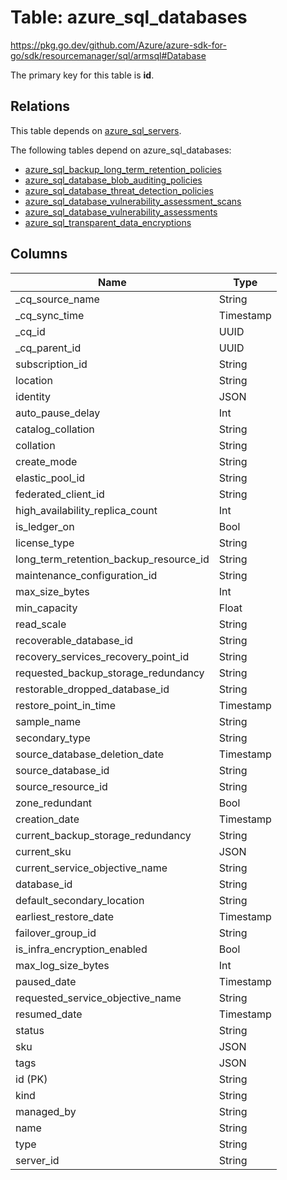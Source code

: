 # Table: azure_sql_databases

https://pkg.go.dev/github.com/Azure/azure-sdk-for-go/sdk/resourcemanager/sql/armsql#Database

The primary key for this table is **id**.

## Relations
This table depends on [azure_sql_servers](azure_sql_servers.md).

The following tables depend on azure_sql_databases:
  - [azure_sql_backup_long_term_retention_policies](azure_sql_backup_long_term_retention_policies.md)
  - [azure_sql_database_blob_auditing_policies](azure_sql_database_blob_auditing_policies.md)
  - [azure_sql_database_threat_detection_policies](azure_sql_database_threat_detection_policies.md)
  - [azure_sql_database_vulnerability_assessment_scans](azure_sql_database_vulnerability_assessment_scans.md)
  - [azure_sql_database_vulnerability_assessments](azure_sql_database_vulnerability_assessments.md)
  - [azure_sql_transparent_data_encryptions](azure_sql_transparent_data_encryptions.md)

## Columns
| Name          | Type          |
| ------------- | ------------- |
|_cq_source_name|String|
|_cq_sync_time|Timestamp|
|_cq_id|UUID|
|_cq_parent_id|UUID|
|subscription_id|String|
|location|String|
|identity|JSON|
|auto_pause_delay|Int|
|catalog_collation|String|
|collation|String|
|create_mode|String|
|elastic_pool_id|String|
|federated_client_id|String|
|high_availability_replica_count|Int|
|is_ledger_on|Bool|
|license_type|String|
|long_term_retention_backup_resource_id|String|
|maintenance_configuration_id|String|
|max_size_bytes|Int|
|min_capacity|Float|
|read_scale|String|
|recoverable_database_id|String|
|recovery_services_recovery_point_id|String|
|requested_backup_storage_redundancy|String|
|restorable_dropped_database_id|String|
|restore_point_in_time|Timestamp|
|sample_name|String|
|secondary_type|String|
|source_database_deletion_date|Timestamp|
|source_database_id|String|
|source_resource_id|String|
|zone_redundant|Bool|
|creation_date|Timestamp|
|current_backup_storage_redundancy|String|
|current_sku|JSON|
|current_service_objective_name|String|
|database_id|String|
|default_secondary_location|String|
|earliest_restore_date|Timestamp|
|failover_group_id|String|
|is_infra_encryption_enabled|Bool|
|max_log_size_bytes|Int|
|paused_date|Timestamp|
|requested_service_objective_name|String|
|resumed_date|Timestamp|
|status|String|
|sku|JSON|
|tags|JSON|
|id (PK)|String|
|kind|String|
|managed_by|String|
|name|String|
|type|String|
|server_id|String|